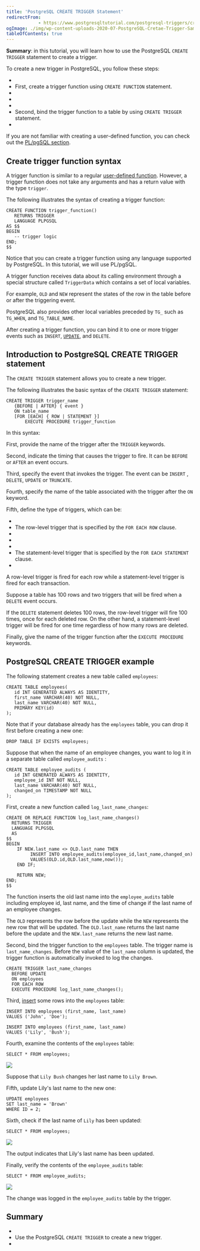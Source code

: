 ```yaml
---
title: 'PostgreSQL CREATE TRIGGER Statement'
redirectFrom: 
            - https://www.postgresqltutorial.com/postgresql-triggers/creating-first-trigger-postgresql/
ogImage: ./img/wp-content-uploads-2020-07-PostgreSQL-Cretae-Trigger-Sample-Table.png
tableOfContents: true
---
```

<!-- wp:paragraph -->

**Summary**: in this tutorial, you will learn how to use the PostgreSQL `CREATE TRIGGER` statement to create a trigger.

<!-- /wp:paragraph -->

<!-- wp:paragraph -->

To create a new trigger in PostgreSQL, you follow these steps:

<!-- /wp:paragraph -->

<!-- wp:list -->

- <!-- wp:list-item -->
- First, create a trigger function using `CREATE FUNCTION` statement.
- <!-- /wp:list-item -->
-
- <!-- wp:list-item -->
- Second, bind the trigger function to a table by using `CREATE TRIGGER` statement.
- <!-- /wp:list-item -->

<!-- /wp:list -->

<!-- wp:paragraph {"className":"note"} -->

If you are not familiar with creating a user-defined function, you can check out the [PL/pgSQL section](https://www.postgresqltutorial.com/postgresql-stored-procedures/ "PostgreSQL Stored Procedures").

<!-- /wp:paragraph -->

<!-- wp:heading -->

## Create trigger function syntax

<!-- /wp:heading -->

<!-- wp:paragraph -->

A trigger function is similar to a regular [user-defined function](https://www.postgresqltutorial.com/postgresql-plpgsql/postgresql-create-function/). However, a trigger function does not take any arguments and has a return value with the type `trigger`.

<!-- /wp:paragraph -->

<!-- wp:paragraph -->

The following illustrates the syntax of creating a trigger function:

<!-- /wp:paragraph -->

<!-- wp:code {"language":"sql"} -->

```
CREATE FUNCTION trigger_function()
   RETURNS TRIGGER
   LANGUAGE PLPGSQL
AS $$
BEGIN
   -- trigger logic
END;
$$
```

<!-- /wp:code -->

<!-- wp:paragraph -->

Notice that you can create a trigger function using any language supported by PostgreSQL. In this tutorial, we will use PL/pgSQL.

<!-- /wp:paragraph -->

<!-- wp:paragraph -->

A trigger function receives data about its calling environment through a special structure called `TriggerData` which contains a set of local variables.

<!-- /wp:paragraph -->

<!-- wp:paragraph -->

For example, `OLD` and `NEW` represent the states of the row in the table before or after the triggering event.

<!-- /wp:paragraph -->

<!-- wp:paragraph -->

PostgreSQL also provides other local variables preceded by `TG_` such as `TG_WHEN`, and `TG_TABLE_NAME`.

<!-- /wp:paragraph -->

<!-- wp:paragraph -->

After creating a trigger function, you can bind it to one or more trigger events such as `INSERT`, [`UPDATE`](https://www.postgresqltutorial.com/postgresql-tutorial/postgresql-update/), and `DELETE`.

<!-- /wp:paragraph -->

<!-- wp:heading -->

## Introduction to PostgreSQL CREATE TRIGGER statement

<!-- /wp:heading -->

<!-- wp:paragraph -->

The `CREATE TRIGGER` statement allows you to create a new trigger.

<!-- /wp:paragraph -->

<!-- wp:paragraph -->

The following illustrates the basic syntax of the `CREATE TRIGGER` statement:

<!-- /wp:paragraph -->

<!-- wp:code {"language":"sql"} -->

```
CREATE TRIGGER trigger_name
   {BEFORE | AFTER} { event }
   ON table_name
   [FOR [EACH] { ROW | STATEMENT }]
       EXECUTE PROCEDURE trigger_function
```

<!-- /wp:code -->

<!-- wp:paragraph -->

In this syntax:

<!-- /wp:paragraph -->

<!-- wp:paragraph -->

First, provide the name of the trigger after the `TRIGGER` keywords.

<!-- /wp:paragraph -->

<!-- wp:paragraph -->

Second, indicate the timing that causes the trigger to fire. It can be `BEFORE` or `AFTER` an event occurs.

<!-- /wp:paragraph -->

<!-- wp:paragraph -->

Third, specify the event that invokes the trigger. The event can be `INSERT` , `DELETE`, `UPDATE` or `TRUNCATE`.

<!-- /wp:paragraph -->

<!-- wp:paragraph -->

Fourth, specify the name of the table associated with the trigger after the `ON` keyword.

<!-- /wp:paragraph -->

<!-- wp:paragraph -->

Fifth, define the type of triggers, which can be:

<!-- /wp:paragraph -->

<!-- wp:list -->

- <!-- wp:list-item -->
- The row-level trigger that is specified by the `FOR EACH ROW` clause.
- <!-- /wp:list-item -->
-
- <!-- wp:list-item -->
- The statement-level trigger that is specified by the `FOR EACH STATEMENT` clause.
- <!-- /wp:list-item -->

<!-- /wp:list -->

<!-- wp:paragraph -->

A row-level trigger is fired for each row while a statement-level trigger is fired for each transaction.

<!-- /wp:paragraph -->

<!-- wp:paragraph -->

Suppose a table has 100 rows and two triggers that will be fired when a `DELETE` event occurs.

<!-- /wp:paragraph -->

<!-- wp:paragraph -->

If the `DELETE` statement deletes 100 rows, the row-level trigger will fire 100 times, once for each deleted row. On the other hand, a statement-level trigger will be fired for one time regardless of how many rows are deleted.

<!-- /wp:paragraph -->

<!-- wp:paragraph -->

Finally, give the name of the trigger function after the `EXECUTE PROCEDURE` keywords.

<!-- /wp:paragraph -->

<!-- wp:heading -->

## PostgreSQL CREATE TRIGGER example

<!-- /wp:heading -->

<!-- wp:paragraph -->

The following statement creates a new table called `employees`:

<!-- /wp:paragraph -->

<!-- wp:code {"language":"sql"} -->

```
CREATE TABLE employees(
   id INT GENERATED ALWAYS AS IDENTITY,
   first_name VARCHAR(40) NOT NULL,
   last_name VARCHAR(40) NOT NULL,
   PRIMARY KEY(id)
);
```

<!-- /wp:code -->

<!-- wp:paragraph -->

Note that if your database already has the `employees` table, you can drop it first before creating a new one:

<!-- /wp:paragraph -->

<!-- wp:code -->

```
DROP TABLE IF EXISTS employees;
```

<!-- /wp:code -->

<!-- wp:paragraph -->

Suppose that when the name of an employee changes, you want to log it in a separate table called `employee_audits` :

<!-- /wp:paragraph -->

<!-- wp:code {"language":"sql"} -->

```
CREATE TABLE employee_audits (
   id INT GENERATED ALWAYS AS IDENTITY,
   employee_id INT NOT NULL,
   last_name VARCHAR(40) NOT NULL,
   changed_on TIMESTAMP NOT NULL
);
```

<!-- /wp:code -->

<!-- wp:paragraph -->

First, create a new function called `log_last_name_changes`:

<!-- /wp:paragraph -->

<!-- wp:code {"language":"sql"} -->

```
CREATE OR REPLACE FUNCTION log_last_name_changes()
  RETURNS TRIGGER
  LANGUAGE PLPGSQL
  AS
$$
BEGIN
	IF NEW.last_name <> OLD.last_name THEN
		 INSERT INTO employee_audits(employee_id,last_name,changed_on)
		 VALUES(OLD.id,OLD.last_name,now());
	END IF;

	RETURN NEW;
END;
$$
```

<!-- /wp:code -->

<!-- wp:paragraph -->

The function inserts the old last name into the `employee_audits` table including employee id, last name, and the time of change if the last name of an employee changes.

<!-- /wp:paragraph -->

<!-- wp:paragraph -->

The `OLD` represents the row before the update while the `NEW` represents the new row that will be updated. The `OLD.last_name` returns the last name before the update and the `NEW.last_name` returns the new last name.

<!-- /wp:paragraph -->

<!-- wp:paragraph -->

Second, bind the trigger function to the `employees` table. The trigger name is `last_name_changes`. Before the value of the `last_name` column is updated, the trigger function is automatically invoked to log the changes.

<!-- /wp:paragraph -->

<!-- wp:code {"language":"sql"} -->

```
CREATE TRIGGER last_name_changes
  BEFORE UPDATE
  ON employees
  FOR EACH ROW
  EXECUTE PROCEDURE log_last_name_changes();
```

<!-- /wp:code -->

<!-- wp:paragraph -->

Third, [insert](https://www.postgresqltutorial.com/postgresql-tutorial/postgresql-insert/) some rows into the `employees` table:

<!-- /wp:paragraph -->

<!-- wp:code {"language":"sql"} -->

```
INSERT INTO employees (first_name, last_name)
VALUES ('John', 'Doe');

INSERT INTO employees (first_name, last_name)
VALUES ('Lily', 'Bush');
```

<!-- /wp:code -->

<!-- wp:paragraph -->

Fourth, examine the contents of the `employees` table:

<!-- /wp:paragraph -->

<!-- wp:code {"language":"sql"} -->

```
SELECT * FROM employees;
```

<!-- /wp:code -->

<!-- wp:image {"id":5734,"sizeSlug":"large"} -->

![](./img/wp-content-uploads-2020-07-PostgreSQL-Cretae-Trigger-Sample-Table.png)

<!-- /wp:image -->

<!-- wp:paragraph -->

Suppose that `Lily Bush` changes her last name to `Lily Brown`.

<!-- /wp:paragraph -->

<!-- wp:paragraph -->

Fifth, update Lily's last name to the new one:

<!-- /wp:paragraph -->

<!-- wp:code {"language":"sql"} -->

```
UPDATE employees
SET last_name = 'Brown'
WHERE ID = 2;
```

<!-- /wp:code -->

<!-- wp:paragraph -->

Sixth, check if the last name of `Lily` has been updated:

<!-- /wp:paragraph -->

<!-- wp:code {"language":"sql"} -->

```
SELECT * FROM employees;
```

<!-- /wp:code -->

<!-- wp:image {"id":5735,"sizeSlug":"large"} -->

![](./img/wp-content-uploads-2020-07-PostgreSQL-Cretae-Trigger-after-update.png)

<!-- /wp:image -->

<!-- wp:paragraph -->

The output indicates that Lily's last name has been updated.

<!-- /wp:paragraph -->

<!-- wp:paragraph -->

Finally, verify the contents of the `employee_audits` table:

<!-- /wp:paragraph -->

<!-- wp:code {"language":"sql"} -->

```
SELECT * FROM employee_audits;
```

<!-- /wp:code -->

<!-- wp:image {"id":5736,"sizeSlug":"large"} -->

![](./img/wp-content-uploads-2020-07-PostgreSQL-Cretae-Trigger-example.png)

<!-- /wp:image -->

<!-- wp:paragraph -->

The change was logged in the `employee_audits` table by the trigger.

<!-- /wp:paragraph -->

<!-- wp:heading -->

## Summary

<!-- /wp:heading -->

<!-- wp:list -->

- <!-- wp:list-item -->
- Use the PostgreSQL `CREATE TRIGGER` to create a new trigger.
- <!-- /wp:list-item -->

<!-- /wp:list -->
